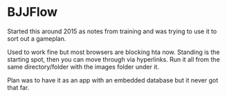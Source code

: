 # BJJFlow
Started this around 2015 as notes from training and was trying to use it to sort out a gameplan. 

Used to work fine but most browsers are blocking hta now.
Standing is the starting spot, then you can move through via hyperlinks.
Run it all from the same directory/folder with the images folder under it.

Plan was to have it as an app with an embedded database but it never got that far.
